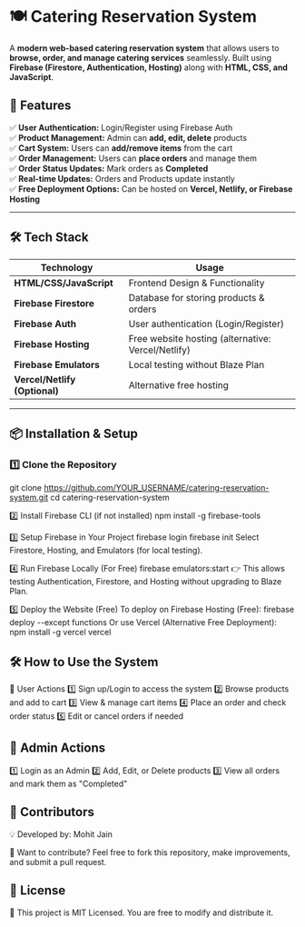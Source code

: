 # 🍽️ Catering Reservation System

A **modern web-based catering reservation system** that allows users to **browse, order, and manage catering services** seamlessly. Built using **Firebase (Firestore, Authentication, Hosting)** along with **HTML, CSS, and JavaScript**.

## 🚀 Features
✅ **User Authentication:** Login/Register using Firebase Auth  
✅ **Product Management:** Admin can **add, edit, delete** products  
✅ **Cart System:** Users can **add/remove items** from the cart  
✅ **Order Management:** Users can **place orders** and manage them  
✅ **Order Status Updates:** Mark orders as **Completed**  
✅ **Real-time Updates:** Orders and Products update instantly  
✅ **Free Deployment Options:** Can be hosted on **Vercel, Netlify, or Firebase Hosting**  

---

## 🛠️ Tech Stack
| **Technology** | **Usage** |
|--------------|------------|
| **HTML/CSS/JavaScript** | Frontend Design & Functionality |
| **Firebase Firestore** | Database for storing products & orders |
| **Firebase Auth** | User authentication (Login/Register) |
| **Firebase Hosting** | Free website hosting (alternative: Vercel/Netlify) |
| **Firebase Emulators** | Local testing without Blaze Plan |
| **Vercel/Netlify (Optional)** | Alternative free hosting |

---

## 📦 Installation & Setup

### **1️⃣ Clone the Repository**
git clone https://github.com/YOUR_USERNAME/catering-reservation-system.git
cd catering-reservation-system

2️⃣ Install Firebase CLI (if not installed)
npm install -g firebase-tools

3️⃣ Setup Firebase in Your Project
firebase login
firebase init
Select Firestore, Hosting, and Emulators (for local testing).

4️⃣ Run Firebase Locally (For Free)
firebase emulators:start
👉 This allows testing Authentication, Firestore, and Hosting without upgrading to Blaze Plan.

5️⃣ Deploy the Website (Free)
To deploy on Firebase Hosting (Free):
firebase deploy --except functions
Or use Vercel (Alternative Free Deployment):
npm install -g vercel
vercel

## 🛠️ How to Use the System
👤 User Actions
1️⃣ Sign up/Login to access the system
2️⃣ Browse products and add to cart
3️⃣ View & manage cart items
4️⃣ Place an order and check order status
5️⃣ Edit or cancel orders if needed

## 🔑 Admin Actions
1️⃣ Login as an Admin
2️⃣ Add, Edit, or Delete products
3️⃣ View all orders and mark them as "Completed"


## 📢 Contributors
💡 Developed by: Mohit Jain

🙌 Want to contribute? Feel free to fork this repository, make improvements, and submit a pull request.

## 📜 License
📝 This project is MIT Licensed. You are free to modify and distribute it.
